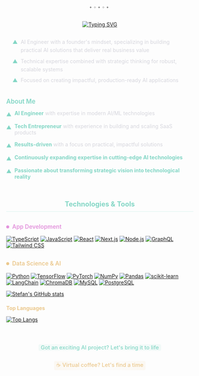 <div align="center" style="margin: 0.5em 0 0.8em 0;"></div>

<div align="center" style="
  font-family: 'Fira Code', monospace;
  color: #737373;
  font-size: 0.9em;
  margin: -0.5em 0 1.2em 0;
  letter-spacing: 0.3em;
  line-height: 1.5;
">
  <span>✦</span><span>✧</span><span>✦</span><span>✧</span><span>✦</span>
</div>


<div style="width: 100%; text-align: center; margin: 2em 0;">
  <div style="display: inline-block; text-align: center; justify-content: center; align-items: center; max-width: 100%;">
    <a href="https://git.io/typing-svg">
      <img src="https://readme-typing-svg.demolab.com?font=Fira+Code&weight=500&size=18&duration=9000&pause=1000&color=83D6C5&center=true&vCenter=true&width=600&lines=Building+intelligent+solutions+with+AI;Transforming+ideas+into+scalable+product" alt="Typing SVG" style="display: block; margin: 0 auto;" />
    </a>
  </div>
</div>

<div style="max-width: 700px; margin: 0 auto; padding: 0 1.2em; color: #D6D6DD; line-height: 1.6; font-size: 1em; margin-top: 1.5em; margin-bottom: 2.5em;">
  <div style="display: flex; align-items: flex-start; margin-bottom: 0.5em; gap: 8px;">
    <span style="color: #83D6C5;">▲</span>
    <span>AI Engineer with a founder's mindset, specializing in building practical AI solutions that deliver real business value</span>
  </div>
  <div style="display: flex; align-items: flex-start; margin-bottom: 0.5em; gap: 8px;">
    <span style="color: #83D6C5;">▲</span>
    <span>Technical expertise combined with strategic thinking for robust, scalable systems</span>
  </div>
  <div style="display: flex; align-items: flex-start; gap: 8px;">
    <span style="color: #83D6C5;">▲</span>
    <span>Focused on creating impactful, production-ready AI applications</span>
  </div>
</div>

<div style="margin: 2em 0 1.5em 0;">
  <h3 style="color: #83D6C5; margin: 0 0 0.8em 0; font-size: 1.2em; font-weight: 600;">About Me</h3>
  <div style="display: flex; flex-direction: column; align-items: flex-start; margin-bottom: 0.5em; gap: 8px;">
    <div style="display: flex; align-items: flex-start; margin-bottom: 0.5em; gap: 8px;">
      <span style="color: #83D6C5; flex-shrink: 0; margin-top: 0.2em;">▲</span>
      <span style="color: #D6D6DD;"><strong style="color: #83D6C5;">AI Engineer</strong> with expertise in modern AI/ML technologies</span>
    </div>
    <div style="display: flex; align-items: flex-start; margin-bottom: 0.5em; gap: 8px;">
      <span style="color: #83D6C5; flex-shrink: 0; margin-top: 0.2em;">▲</span>
      <span style="color: #D6D6DD;"><strong style="color: #83D6C5;">Tech Entrepreneur</strong> with experience in building and scaling SaaS products</span>
    </div>
    <div style="display: flex; align-items: flex-start; margin-bottom: 0.5em; gap: 8px;">
      <span style="color: #83D6C5; flex-shrink: 0; margin-top: 0.2em;">▲</span>
      <span style="color: #D6D6DD;"><strong style="color: #83D6C5;">Results-driven</strong> with a focus on practical, impactful solutions</span>
    </div>
    <div style="display: flex; align-items: flex-start; margin-bottom: 0.5em; gap: 8px;">
      <span style="color: #83D6C5; flex-shrink: 0; margin-top: 0.2em;">▲</span>
      <span style="color: #D6D6DD;"><strong style="color: #83D6C5;">Continuously expanding expertise in cutting-edge AI technologies</strong></span>
    </div>
    <div style="display: flex; align-items: flex-start; gap: 8px;">
      <span style="color: #83D6C5; flex-shrink: 0; margin-top: 0.2em;">▲</span>
      <span style="color: #D6D6DD;"><strong style="color: #83D6C5;">Passionate about transforming strategic vision into technological reality</strong></span>
    </div>
  </div>
</div>

<h3 align="center" style="color: #83D6C5 !important; margin-top: 3em; margin-bottom: 1.5em; font-size: 1.3em; border-bottom: 1px solid rgba(131, 214, 197, 0.3); padding-bottom: 0.5em;">
  <font color="#83D6C5">Technologies & Tools</font>
</h3>

<h4 align="left" style="color: #E394DC !important; margin: 2em 0 1em 0; font-size: 1.1em; font-weight: 600; display: flex; align-items: center; gap: 8px;">
  <span style="display: inline-block; width: 8px; height: 8px; background-color: #E394DC; border-radius: 50%;"></span>
  <font color="#E394DC">App Development</font>
</h4>

[![TypeScript](https://img.shields.io/badge/TypeScript-0D1117?style=flat&logo=typescript&logoColor=E394DC)](https://www.typescriptlang.org/)
[![JavaScript](https://img.shields.io/badge/JavaScript-0D1117?style=flat&logo=javascript&logoColor=E394DC)](https://developer.mozilla.org/en-US/docs/Web/JavaScript)
[![React](https://img.shields.io/badge/React-0D1117?style=flat&logo=react&logoColor=E394DC)](https://reactjs.org/)
[![Next.js](https://img.shields.io/badge/Next.js-0D1117?style=flat&logo=nextdotjs&logoColor=E394DC)](https://nextjs.org/)
[![Node.js](https://img.shields.io/badge/Node.js-0D1117?style=flat&logo=nodedotjs&logoColor=E394DC)](https://nodejs.org/)
[![GraphQL](https://img.shields.io/badge/GraphQL-0D1117?style=flat&logo=graphql&logoColor=E394DC)](https://graphql.org/)
[![Tailwind CSS](https://img.shields.io/badge/Tailwind_CSS-0D1117?style=flat&logo=tailwindcss&logoColor=E394DC)](https://tailwindcss.com/)

<h4 align="left" style="color: #EBC88D !important; margin: 2em 0 1em 0; font-size: 1.1em; font-weight: 600; display: flex; align-items: center; gap: 8px;">
  <span style="display: inline-block; width: 8px; height: 8px; background-color: #EBC88D; border-radius: 50%;"></span>
  <font color="#EBC88D">Data Science & AI</font>
</h4>

[![Python](https://img.shields.io/badge/Python-0D1117?style=flat&logo=python&logoColor=EBC88D)](https://www.python.org/)
[![TensorFlow](https://img.shields.io/badge/TensorFlow-0D1117?style=flat&logo=tensorflow&logoColor=EBC88D)](https://www.tensorflow.org/)
[![PyTorch](https://img.shields.io/badge/PyTorch-0D1117?style=flat&logo=pytorch&logoColor=EBC88D)](https://pytorch.org/)
[![NumPy](https://img.shields.io/badge/NumPy-0D1117?style=flat&logo=numpy&logoColor=EBC88D)](https://numpy.org/)
[![Pandas](https://img.shields.io/badge/Pandas-0D1117?style=flat&logo=pandas&logoColor=EBC88D)](https://pandas.pydata.org/)
[![scikit-learn](https://img.shields.io/badge/scikit--learn-0D1117?style=flat&logo=scikit-learn&logoColor=EBC88D)](https://scikit-learn.org/)
[![LangChain](https://img.shields.io/badge/LangChain-0D1117?style=flat&logo=langchain&logoColor=EBC88D)](https://python.langchain.com/)
[![ChromaDB](https://img.shields.io/badge/ChromaDB-0D1117?style=flat&logo=chromium&logoColor=EBC88D)](https://www.trychroma.com/)
[![MySQL](https://img.shields.io/badge/MySQL-0D1117?style=flat&logo=mysql&logoColor=EBC88D)](https://www.mysql.com/)
[![PostgreSQL](https://img.shields.io/badge/PostgreSQL-0D1117?style=flat&logo=postgresql&logoColor=EBC88D)](https://www.postgresql.org/)


[![Stefan's GitHub stats](https://github-readme-stats.vercel.app/api?username=ethrdev&show_icons=true&theme=github_dark&bg_color=0D1117&hide_border=true&title_color=83D6C5&text_color=D6D6DD&icon_color=83D6C5&ring_color=EBC88D&include_all_commits=true&count_private=true&hide=issues,contribs)](https://github.com/ethrdev)

<h4 align="left" style="color: #EBC88D !important; margin: 1.5em 0 0.8em 0;">
  <font color="#EBC88D">Top Languages</font>
</h4>

[![Top Langs](https://github-readme-stats.vercel.app/api/top-langs/?username=ethrdev&layout=compact&bg_color=0D1117&hide_border=true&title_color=83D6C5&text_color=D6D6DD&icon_color=83D6C5&border_color=2D3748&card_width=445&text_bold=false&hide=html,css,scss&langs_count=6)](https://github.com/ethrdev)

<div style="margin: 4em auto 2em; max-width: 700px; color: #D6D6DD; text-align: center; font-size: 1.05em;">
  <p style="margin-bottom: 1.8em;">
    <a href="mailto:your.email@example.com" class="artistic-link" style="
      color: #83D6C5;
      text-decoration: none;
      position: relative;
      padding: 0 6px;
      font-weight: 500;
      transition: all 0.3s ease;
      background: linear-gradient(to right, rgba(131, 214, 197, 0.1), rgba(131, 214, 197, 0), rgba(131, 214, 197, 0.1));
      border-radius: 4px;
      display: inline-block;
    " onmouseover="this.style.background='linear-gradient(to right, rgba(131, 214, 197, 0.2), rgba(131, 214, 197, 0.1), rgba(131, 214, 197, 0.2))'; this.style.transform='translateY(-1px)';" onmouseout="this.style.background='linear-gradient(to right, rgba(131, 214, 197, 0.1), rgba(131, 214, 197, 0), rgba(131, 214, 197, 0.1))'; this.style.transform='translateY(0)';">Got an exciting AI project? Let's bring it to life</a>
  </p>
  <p>
    <a href="https://calendly.com/yourusername" target="_blank" class="artistic-link" style="
      color: #EBC88D;
      text-decoration: none;
      position: relative;
      padding: 0 6px;
      font-weight: 500;
      transition: all 0.3s ease;
      background: linear-gradient(to right, rgba(235, 200, 141, 0.1), rgba(235, 200, 141, 0), rgba(235, 200, 141, 0.1));
      border-radius: 4px;
      display: inline-flex;
      align-items: center;
      gap: 8px;
    " onmouseover="this.style.background='linear-gradient(to right, rgba(235, 200, 141, 0.2), rgba(235, 200, 141, 0.1), rgba(235, 200, 141, 0.2))'; this.style.transform='translateY(-1px)';" onmouseout="this.style.background='linear-gradient(to right, rgba(235, 200, 141, 0.1), rgba(235, 200, 141, 0), rgba(235, 200, 141, 0.1))'; this.style.transform='translateY(0)';">☕ Virtual coffee? Let's find a time</a>
  </p>
</div>
